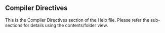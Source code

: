 <div class="section">

<div class="titlepage">

<div>

<div>

<span id="compiler_directives"></span>Compiler Directives
----------------------------------------------------------

</div>

</div>

</div>

This is the Compiler Directives section of the Help file. Please refer
the sub-sections for details using the contents/folder view.

</div>
